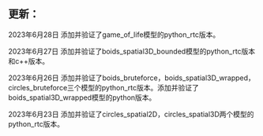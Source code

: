 ## 更新：

2023年6月28日
添加并验证了game_of_life模型的python_rtc版本。

2023年6月27日
添加并验证了boids_spatial3D_bounded模型的python_rtc版本和c++版本。

2023年6月26日
添加并验证了boids_bruteforce，boids_spatial3D_wrapped，circles_bruteforce三个模型的python_rtc版本。添加并验证了boids_spatial3D_wrapped模型的python版本。

2023年6月23日
添加并验证了circles_spatial2D，circles_spatial3D两个模型的python_rtc版本。


